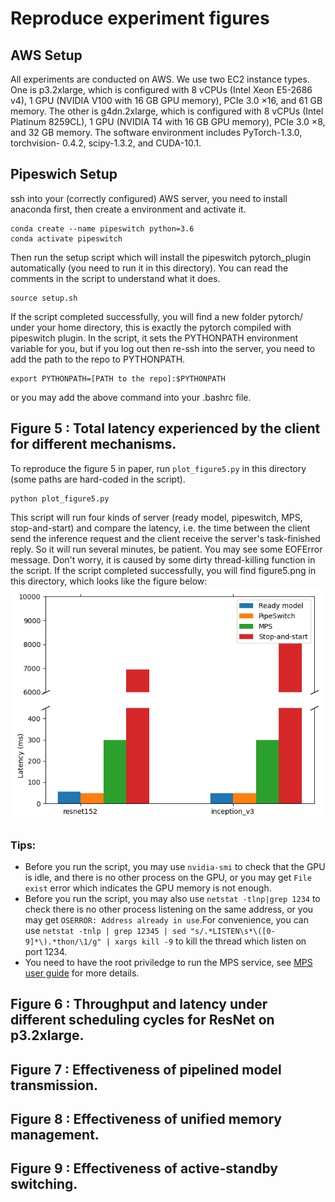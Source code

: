 # Reproduce experiment figures

## AWS Setup

All experiments are conducted on AWS. We use two EC2 instance types. One is p3.2xlarge, which is configured with 8 vCPUs (Intel Xeon E5-2686 v4), 1 GPU (NVIDIA V100 with 16 GB GPU memory), PCIe 3.0 ×16, and 61 GB memory. The other is g4dn.2xlarge, which is configured with 8 vCPUs (Intel Platinum 8259CL), 1 GPU (NVIDIA T4 with 16 GB GPU memory), PCIe 3.0 ×8, and 32 GB memory. The software environment includes PyTorch-1.3.0, torchvision- 0.4.2, scipy-1.3.2, and CUDA-10.1.

## Pipeswich Setup 
ssh into your (correctly configured) AWS server, you need to install anaconda first, then create a environment and activate it.
```
conda create --name pipeswitch python=3.6
conda activate pipeswitch
```
Then run the setup script which will install the pipeswitch pytorch\_plugin automatically (you need to run it in this directory). You can read the comments in the script to understand what it does.
```
source setup.sh
```
If the script completed successfully, you will find a new folder pytorch/ under your home directory, this is exactly the pytorch compiled with pipeswitch plugin.
In the script, it sets the PYTHONPATH environment variable for you, but if you log out then re-ssh into the server, you need to add the path to the repo to PYTHONPATH.
```
export PYTHONPATH=[PATH to the repo]:$PYTHONPATH
```
or you may add the above command into your .bashrc file.

## Figure 5 : Total latency experienced by the client for different mechanisms.
To reproduce the figure 5 in paper, run `plot_figure5.py` in this directory (some paths are hard-coded in the script).
```
python plot_figure5.py
```
This script will run four kinds of server (ready model, pipeswitch, MPS, stop-and-start) and compare the latency, i.e. the time between the client send the inference request and the client receive the server's task-finished reply. So it will run several minutes, be patient.
You may see some EOFError message. Don't worry, it is caused by some dirty thread-killing function in the script.
If the script completed successfully, you will find figure5.png in this directory, which looks like the figure below:
![image-figure5](./figure5.png)

### Tips:
- Before you run the script, you may use `nvidia-smi` to check that the GPU is idle, and there is no other process on the GPU, or you may get `File exist` error which indicates the GPU memory is not enough.
- Before you run the script, you may also use `netstat -tlnp|grep 1234` to check there is no other process listening on the same address, or you may get `OSERROR: Address already in use`.For convenience, you can use `netstat -tnlp | grep 12345 | sed "s/.*LISTEN\s*\([0-9]*\).*thon/\1/g" | xargs kill -9` to kill the thread which listen on port 1234.
- You need to have the root priviledge to run the MPS service, see [MPS user guide](https://docs.nvidia.com/deploy/pdf/CUDA_Multi_Process_Service_Overview.pdf) for more details.
## Figure 6 : Throughput and latency under different scheduling cycles for ResNet on p3.2xlarge.

## Figure 7 : Effectiveness of pipelined model transmission.

## Figure 8 : Effectiveness of unified memory management.

## Figure 9 : Effectiveness of active-standby switching.
